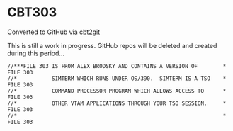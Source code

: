 # CBT303
Converted to GitHub via [cbt2git](https://github.com/wizardofzos/cbt2git)

This is still a work in progress. GitHub repos will be deleted and created during this period...

```
//***FILE 303 IS FROM ALEX BRODSKY AND CONTAINS A VERSION OF        *   FILE 303
//*           SIMTERM WHICH RUNS UNDER OS/390.  SIMTERM IS A TSO    *   FILE 303
//*           COMMAND PROCESSOR PROGRAM WHICH ALLOWS ACCESS TO      *   FILE 303
//*           OTHER VTAM APPLICATIONS THROUGH YOUR TSO SESSION.     *   FILE 303
//*                                                                 *   FILE 303
```
